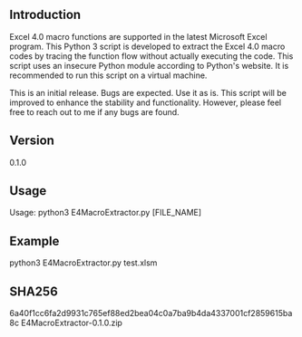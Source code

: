 ## Introduction

Excel 4.0 macro functions are supported in the latest Microsoft Excel program. This Python 3 script is developed to extract the Excel 4.0 macro codes by tracing the function flow without actually executing the code. This script uses an insecure Python module according to Python's website. It is recommended to run this script on a virtual machine.

This is an initial release. Bugs are expected. Use it as is. This script will be improved to enhance the stability and functionality. However, please feel free to reach out to me if any bugs are found.

## Version
0.1.0

## Usage
Usage: python3 E4MacroExtractor.py [FILE_NAME]

## Example
python3 E4MacroExtractor.py test.xlsm

## SHA256
6a40f1cc6fa2d9931c765ef88ed2bea04c0a7ba9b4da4337001cf2859615ba8c  E4MacroExtractor-0.1.0.zip
